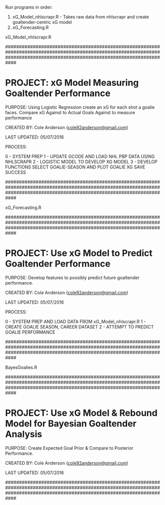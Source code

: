 Run programs in order:
1. xG_Model_nhlscrapr.R - Takes raw data from nhlscrapr and create goaltender-centric xG model
2. xG_Forecasting.R

xG_Model_nhlscrapr.R

############################################################################################################################################################################

# PROJECT:        xG Model Measuring Goaltender Performance

 PURPOSE:        Using Logistic Regression create an xG for each shot a goalie faces. 
                 Compare xG Against to Actual Goals Against to measure performance

 CREATED BY:     Cole Anderson (cole92anderson@gmail.com)

 LAST UPDATED:   05/07/2016

 PROCESS:   
 
 0 - SYSTEM PREP
 1 - UPDATE GCODE AND LOAD NHL PBP DATA USING NHLSCRAPR
 2 - LOGISTIC MODEL TO DEVELOP XG MODEL
 3 - DEVELOP FUNCTIONS SELECT GOALIE-SEASON AND PLOT GOALIE XG SAVE SUCCESS

############################################################################################################################################################################


xG_Forecasting.R

############################################################################################################################################################################

# PROJECT:        Use xG Model to Predict Goaltender Performance

 PURPOSE:        Develop features to possibly predict future goaltender performance. 

 CREATED BY:     Cole Anderson (cole92anderson@gmail.com)

 LAST UPDATED:   05/07/2016

 PROCESS: 
 
 0 - SYSTEM PREP AND LOAD DATA FROM xG_Model_nhlscrapr.R
 1 - CREATE GOALIE SEASON, CAREER DATASET
 2 - ATTEMPT TO PREDICT GOALIE PERFORMANCE

############################################################################################################################################################################

BayesGoalies.R

############################################################################################################################################################################

# PROJECT:        Use xG Model & Rebound Model for Bayesian Goaltender Analysis

PURPOSE:        Create Expected Goal Prior & Compare to Posterior Performance. 

CREATED BY:     Cole Anderson (cole92anderson@gmail.com)

LAST UPDATED:   05/07/2016



############################################################################################################################################################################
